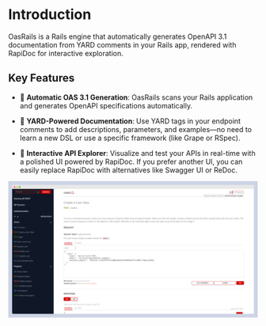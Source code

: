 # Introduction

OasRails is a Rails engine that automatically generates OpenAPI 3.1 documentation from YARD comments in your Rails app, rendered with RapiDoc for interactive exploration.

## Key Features

- 🚀 **Automatic OAS 3.1 Generation**: OasRails scans your Rails application and generates OpenAPI specifications automatically.

- 📝 **YARD-Powered Documentation**: Use YARD tags in your endpoint comments to add descriptions, parameters, and examples—no need to learn a new DSL or use a specific framework (like Grape or RSpec).

- 🎨 **Interactive API Explorer**: Visualize and test your APIs in real-time with a polished UI powered by RapiDoc. If you prefer another UI, you can easily replace RapiDoc with alternatives like Swagger UI or ReDoc.

![Screenshot](assets/rails_theme.png)
